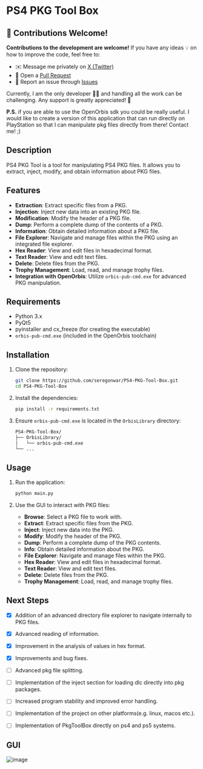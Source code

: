 # PS4 PKG Tool Box

## 🤝 Contributions Welcome!

**Contributions to the development are welcome!** If you have any ideas 💡 on how to improve the code, feel free to:

- ✉️ Message me privately on [X (Twitter)](https://twitter.com/SeregonWar)
- 🔧 Open a [Pull Request](https://github.com/)
- 🐛 Report an issue through [Issues](https://github.com/)

Currently, I am the only developer 👨‍💻 and handling all the work can be challenging. Any support is greatly appreciated! 🙌

**P.S.** if you are able to use the OpenOrbis sdk you could be really useful. I would like to create a version of this application that can run directly on PlayStation so that I can manipulate pkg files directly from there! Contact me! ;)

## Description
PS4 PKG Tool is a tool for manipulating PS4 PKG files. It allows you to extract, inject, modify, and obtain information about PKG files.

## Features
- **Extraction**: Extract specific files from a PKG.
- **Injection**: Inject new data into an existing PKG file.
- **Modification**: Modify the header of a PKG file.
- **Dump**: Perform a complete dump of the contents of a PKG.
- **Information**: Obtain detailed information about a PKG file.
- **File Explorer**: Navigate and manage files within the PKG using an integrated file explorer.
- **Hex Reader**: View and edit files in hexadecimal format.
- **Text Reader**: View and edit text files.
- **Delete**: Delete files from the PKG.
- **Trophy Management**: Load, read, and manage trophy files.
- **Integration with OpenOrbis**: Utilize `orbis-pub-cmd.exe` for advanced PKG manipulation.

## Requirements
- Python 3.x
- PyQt5
- pyinstaller and cx_freeze (for creating the executable)
- `orbis-pub-cmd.exe` (included in the OpenOrbis toolchain)

## Installation
1. Clone the repository:
    ```sh
    git clone https://github.com/seregonwar/PS4-PKG-Tool-Box.git
    cd PS4-PKG-Tool-Box
    ```

2. Install the dependencies:
    ```sh
    pip install -r requirements.txt
    ```

3. Ensure `orbis-pub-cmd.exe` is located in the `OrbisLibrary` directory:
    ```sh
    PS4-PKG-Tool-Box/
    ├── OrbisLibrary/
    │   └── orbis-pub-cmd.exe
    └── ...
    ```

## Usage
1. Run the application:
    ```sh
    python main.py
    ```

2. Use the GUI to interact with PKG files:
    - **Browse**: Select a PKG file to work with.
    - **Extract**: Extract specific files from the PKG.
    - **Inject**: Inject new data into the PKG.
    - **Modify**: Modify the header of the PKG.
    - **Dump**: Perform a complete dump of the PKG contents.
    - **Info**: Obtain detailed information about the PKG.
    - **File Explorer**: Navigate and manage files within the PKG.
    - **Hex Reader**: View and edit files in hexadecimal format.
    - **Text Reader**: View and edit text files.
    - **Delete**: Delete files from the PKG.
    - **Trophy Management**: Load, read, and manage trophy files.

## Next Steps
- [x] Addition of an advanced directory file explorer to navigate internally to PKG files.
- [x] Advanced reading of information.
- [x] Improvement in the analysis of values in hex format.
- [x] Improvements and bug fixes.
- [ ] Advanced pkg file splitting.
- [ ] Implementation of the inject section for loading dlc directly into pkg packages.
- [ ] Increased program stability and improved error handling.
- [ ] Implementation of the project on other platforms(e.g. linux, macos etc.).
- [ ] Implementation of PkgToolBox directly on ps4 and ps5 systems.


## GUI
![image](https://github.com/user-attachments/assets/acf6ae26-ab6f-4f90-9b34-3307570a9afe)
